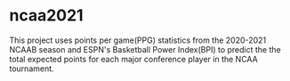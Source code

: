 # ncaa2021
This project uses points per game(PPG) statistics from the 2020-2021 NCAAB season and ESPN's Basketball Power Index(BPI) to predict the the total expected points for each major conference player in the NCAA tournament.
